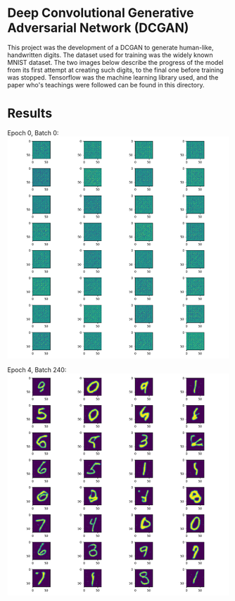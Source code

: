 # Deep Convolutional Generative Adversarial Network (DCGAN)
This project was the development of a DCGAN to generate human-like, handwritten digits. The dataset used for training was the widely known MNIST dataset. The two images below describe the progress of the model from its first attempt at creating such digits, to the final one before training was stopped. Tensorflow was the machine learning library used, and the paper who's teachings were followed can be found in this directory.

# Results
Epoch 0, Batch 0:
![DCGAN](https://github.com/A-r-s-h-i-a/Personal-Projects/blob/main/DCGAN/Epoch0_Batch0.png)

Epoch 4, Batch 240:
![DCGAN](https://github.com/A-r-s-h-i-a/Personal-Projects/blob/main/DCGAN/Epoch4_Batch240.png)
